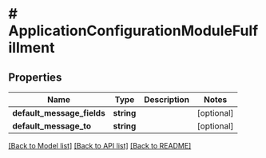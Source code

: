 # # ApplicationConfigurationModuleFulfillment

## Properties

Name | Type | Description | Notes
------------ | ------------- | ------------- | -------------
**default_message_fields** | **string** |  | [optional]
**default_message_to** | **string** |  | [optional]

[[Back to Model list]](../../README.md#models) [[Back to API list]](../../README.md#endpoints) [[Back to README]](../../README.md)
